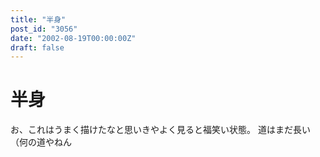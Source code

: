 ```yaml
---
title: "半身"
post_id: "3056"
date: "2002-08-19T00:00:00Z"
draft: false
---
```


# 半身

お、これはうまく描けたなと思いきやよく見ると福笑い状態。 道はまだ長い（何の道やねん
